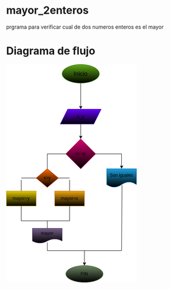 # mayor_2enteros
prgrama para verificar cual de dos numeros enteros es el mayor

# Diagrama de flujo
![Diagrama de flujo](diagrama.png "diagrama de flujo")
